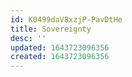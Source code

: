 ```yaml
---
id: K0499daV8xzjP-PavDtHe
title: Sovereignty
desc: ''
updated: 1643723096356
created: 1643723096356
---
```


